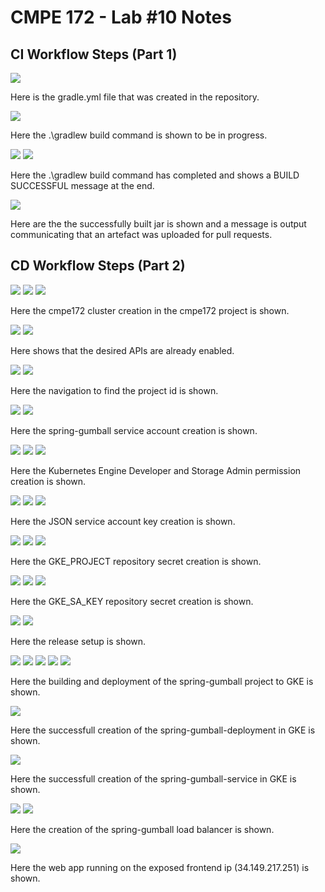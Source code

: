 # CMPE 172 - Lab #10 Notes

## CI Workflow Steps (Part 1)
![](screenshots/gradle-yml.png)

Here is the gradle.yml file that was created in the repository.

![](screenshots/build-in-progress.png)

Here the .\gradlew build command is shown to be in progress.

![](screenshots/build-with-gradle-1.png)
![](screenshots/build-with-gradle-2.png)

Here the .\gradlew build command has completed and shows a BUILD SUCCESSFUL message at the end.

![](screenshots/build-result-and-artefact.png)

Here are the the successfully built jar is shown and a message is output communicating that an artefact was uploaded for pull requests.


## CD Workflow Steps (Part 2)
![](screenshots/cluster-1.png)
![](screenshots/cluster-2.png)
![](screenshots/cluster-3.png)

Here the cmpe172 cluster creation  in the cmpe172 project is shown.

![](screenshots/api-library.png)
![](screenshots/api-enabled.png)

Here shows that the desired APIs are already enabled.

![](screenshots/cloud-dashboard.png)
![](screenshots/project-id.png)

Here the navigation to find the project id is shown.

![](screenshots/service-account-1.png)
![](screenshots/service-account-2.png)

Here the spring-gumball service account creation is shown.

![](screenshots/IAM.png)
![](screenshots/grant-access-1.png)
![](screenshots/grant-access-2.png)

Here the Kubernetes Engine Developer and Storage Admin permission creation is shown.

![](screenshots/create-key-1.png)
![](screenshots/create-key-2.png)
![](screenshots/key-saved.png)

Here the JSON service account key creation is shown.

![](screenshots/actions-secrets-1.png)
![](screenshots/actions-secrets-2.png)
![](screenshots/actions-secrets-3.png)

Here the GKE_PROJECT repository secret creation is shown.

![](screenshots/service-account-json.png)
![](screenshots/actions-secrets-4.png)
![](screenshots/actions-secrets-5.png)

Here the GKE_SA_KEY repository secret creation is shown.

![](screenshots/release-1.png)
![](screenshots/release-2.png)

Here the release setup is shown.

![](screenshots/release-workflow-1.png)
![](screenshots/release-workflow-2.png)
![](screenshots/release-workflow-3.png)
![](screenshots/release-workflow-4.png)
![](screenshots/release-workflow-5.png)

Here the building and deployment of the spring-gumball project to GKE is shown.

![](screenshots/workloads.png)

Here the successfull creation of the spring-gumball-deployment in GKE is shown.

![](screenshots/service.png)

Here the successfull creation of the spring-gumball-service in GKE is shown.

![](screenshots/ingress-1.png)
![](screenshots/ingress-2.png)

Here the creation of the spring-gumball load balancer is shown.

![](screenshots/web-app.png)

Here the web app running on the exposed frontend ip (34.149.217.251) is shown.
